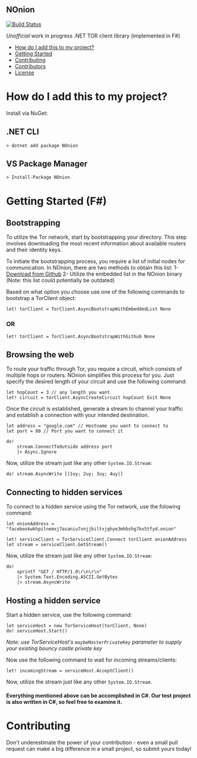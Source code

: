 
NOnion
-------------------------------
[![Build Status](https://github.com/aarani/NOnion/actions/workflows/CI.yml/badge.svg?branch=master&event=push)](https://github.com/aarani/NOnion/actions/workflows/CI.yml)

_Unofficial_ work in progress .NET TOR client library (implemented in F#)

- [How do I add this to my project?](#how-do-i-add-this-to-my-project)
- [Getting Started](#getting-started)
- [Contributing](#contributing)
- [Contributors](https://github.com/aarani/NOnion/graphs/contributors)
- [License](https://github.com/aarani/NOnion/blob/master/LICENSE)

# How do I add this to my project?

Install via NuGet:

## .NET CLI
```
> dotnet add package NOnion
```

## VS Package Manager
```
> Install-Package NOnion
```

# Getting Started (F#)

## Bootstrapping

To utilize the Tor network, start by bootstrapping your directory. This step involves downloading the most recent information about available routers and their identity keys.

To initiate the bootstrapping process, you require a list of initial nodes for communication. In NOnion, there are two methods to obtain this list:
1- [Download from Github](https://github.com/torproject/tor/blob/main/src/app/config/fallback_dirs.inc)
2- Utilize the embedded list in the NOnion binary (Note: this list could potentially be outdated)

Based on what option you choose use one of the following commands to bootstrap a TorClient object:
```
let! torClient = TorClient.AsyncBootstrapWithEmbeddedList None
```
### OR
```
let! torClient = TorClient.AsyncBootstrapWithGithub None
```
## Browsing the web

To route your traffic through Tor, you require a circuit, which consists of multiple hops or routers. NOnion simplifies this process for you. Just specify the desired length of your circuit and use the following command:
```
let hopCount = 3 // any length you want
let! circuit = torClient.AsyncCreateCircuit hopCount Exit None
```
Once the circuit is established, generate a stream to channel your traffic and establish a connection with your intended destination.
```
let address = "google.com" // Hostname you want to connect to
let port = 80 // Port you want to connect it

do!
	stream.ConnectToOutside address port
	|> Async.Ignore
```
Now, utilize the stream just like any other `System.IO.Stream`:
```
do! stream.AsyncWrite [|1uy; 2uy; 3uy; 4uy|]
```

## Connecting to hidden services

To connect to a hidden service using the Tor network, use the folowing command:
```
let onionAddress = "facebookwkhpilnemxj7asaniu7vnjjbiltxjqhye3mhbshg7kx5tfyd.onion"

let! serviceClient = TorServiceClient.Connect torClient onionAddress
let stream = serviceClient.GetStream()
```
Now, utilize the stream just like any other `System.IO.Stream`:
```
do!
    sprintf "GET / HTTP/1.0\r\n\r\n"
    |> System.Text.Encoding.ASCII.GetBytes
    |> stream.AsyncWrite
```
## Hosting a hidden service
Start a hidden service, use the following command:
```
let serviceHost = new TorServiceHost(torClient, None)
do! serviceHost.Start()
```
*Note: use TorServiceHost's `maybeMasterPrivateKey` parameter to supply your existing bouncy castle private key*

Now use the following command to wait for incoming streams/clients:
```
let! incomingStream = serviceHost.AcceptClient()
```
Now, utilize the stream just like any other `System.IO.Stream`.

#### Everything mentioned above can be accomplished in C#. Our test project is also written in C#, so feel free to examine it.
# Contributing

Don't underestimate the power of your contribution - even a small pull request can make a big difference in a small project, so submit yours today!

